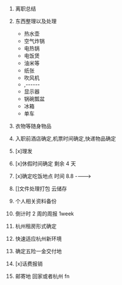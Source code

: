 <!--
 * @Author: your name
 * @Date: 2021-07-31 21:00:06
 * @LastEditTime: 2021-08-03 10:44:38
 * @LastEditors: Please set LastEditors
 * @Description: In User Settings Edit
 * @FilePath: /droplets/source/_drafts/tips.md
-->

1. 离职总结
2. 东西整理以及处理
   - 热水壶
   - 空气炸锅
   - 电热锅
   - 电饭煲
   - 油米等
   - 纸张
   - 吹风机
   - ,------
   - 显示器
   - 锅碗瓢盆
   - 冰箱
   - 单车
3. 衣物等随身物品
4. 入职前酒店确定,机票时间确定,快递物品确定
5. [x]理发
6. [x]休假时间确定 剩余 4 天
7. [x]确定吃饭地点 时间 8.8 ---->
8. []文件处理打包 云储存
9. 个人相关资料备份

10. 倒计时 2 周的周报 1week
11. 杭州租房形式确定
12. 快速适应杭州新环境
13. 确定五险一金交付地
14. [x]话费报销
15. 邮寄地 回家或者杭州 fn
